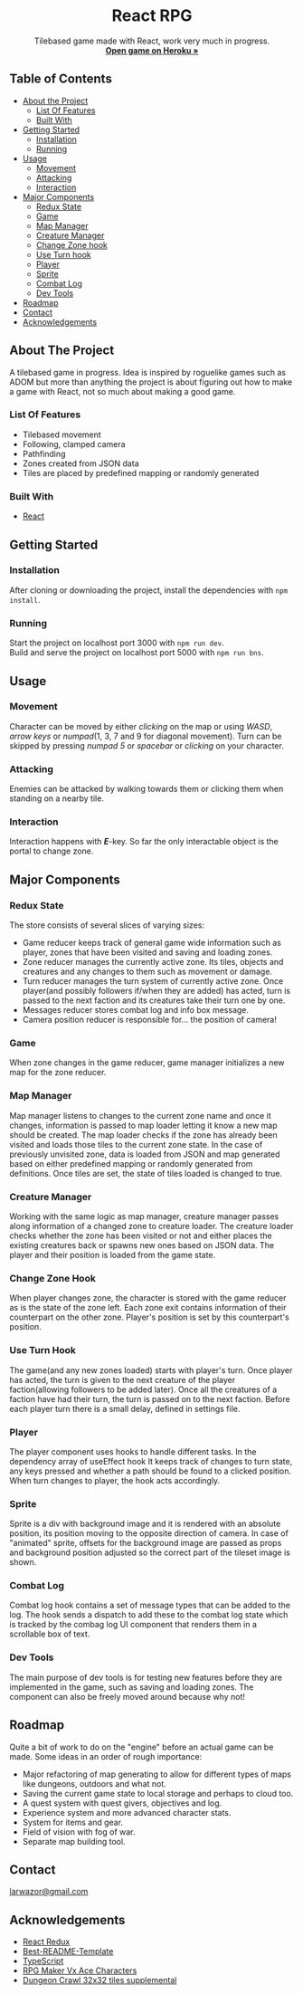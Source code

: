   <h1 align="center">React RPG</h1>
  <p align="center">
    Tilebased game made with React, work very much in progress.
    <br />
    <a href="https://react-peli.herokuapp.com/" target="_blank"><strong>Open game on Heroku »</strong></a>
  </p>
  
## Table of Contents

* [About the Project](#about-the-project)
  * [List Of Features](#list-of-features)
  * [Built With](#built-with)
* [Getting Started](#getting-started)
  * [Installation](#installation)
  * [Running](#running)
* [Usage](#usage)
  * [Movement](#movement)
  * [Attacking](#attacking)
  * [Interaction](#interaction)
* [Major Components](#major-components)
  * [Redux State](#redux-state)
  * [Game](#game)
  * [Map Manager](#map-manager)
  * [Creature Manager](#creature-manager)
  * [Change Zone hook](#change-zone-hook)
  * [Use Turn hook](#use-turn-hook)
  * [Player](#player)
  * [Sprite](#sprite)
  * [Combat Log](#combat-log)
  * [Dev Tools](#dev-tools)
* [Roadmap](#roadmap)
* [Contact](#contact)
* [Acknowledgements](#acknowledgements)

## About The Project

A tilebased game in progress. Idea is inspired by roguelike games such as ADOM but more than anything the project is about figuring out how to make a game with React, not so much about making a good game.

### List Of Features

* Tilebased movement
* Following, clamped camera
* Pathfinding
* Zones created from JSON data
* Tiles are placed by predefined mapping or randomly generated

### Built With

* [React](https://reactjs.org)

## Getting Started

### Installation

After cloning or downloading the project, install the dependencies with `npm install`.

### Running

Start the project on localhost port 3000 with `npm run dev`.  
Build and serve the project on localhost port 5000 with `npm run bns`.

## Usage

### Movement

Character can be moved by either _clicking_ on the map or using _WASD_, _arrow keys_ or _numpad_(1, 3, 7 and 9 for diagonal movement).
Turn can be skipped by pressing _numpad 5_ or _spacebar_ or _clicking_ on your character.

### Attacking

Enemies can be attacked by walking towards them or clicking them when standing on a nearby tile.

### Interaction

Interaction happens with **_E_**-key. So far the only interactable object is the portal to change zone.

## Major Components

### Redux State

The store consists of several slices of varying sizes:
* Game reducer keeps track of general game wide information such as player, zones that have been visited and saving and loading zones.
* Zone reducer manages the currently active zone. Its tiles, objects and creatures and any changes to them such as movement or damage.
* Turn reducer manages the turn system of currently active zone. Once player(and possibly followers if/when they are added) has acted, turn is passed to the next       faction and its creatures take their turn one by one.
* Messages reducer stores combat log and info box message.
* Camera position reducer is responsible for... the position of camera!

### Game

When zone changes in the game reducer, game manager initializes a new map for the zone reducer.

### Map Manager

Map manager listens to changes to the current zone name and once it changes, information is passed to map loader letting it know a new map should be created. The map loader checks if the zone has already been visited and loads those tiles to the current zone state. In the case of previously unvisited zone, data is loaded from JSON and map generated based on either predefined mapping or randomly generated from definitions. Once tiles are set, the state of tiles loaded is changed to true.

### Creature Manager

Working with the same logic as map manager, creature manager passes along information of a changed zone to creature loader. The creature loader checks whether the zone has been visited or not and either places the existing creatures back or spawns new ones based on JSON data. The player and their position is loaded from the game state.

### Change Zone Hook

When player changes zone, the character is stored with the game reducer as is the state of the zone left. Each zone exit contains information of their counterpart on the other zone. Player's position is set by this counterpart's position.

### Use Turn Hook

The game(and any new zones loaded) starts with player's turn. Once player has acted, the turn is given to the next creature of the player faction(allowing followers to be added later). Once all the creatures of a faction have had their turn, the turn is passed on to the next faction. Before each player turn there is a small delay, defined in settings file.

### Player

The player component uses hooks to handle different tasks. In the dependency array of useEffect hook It keeps track of changes to turn state, any keys pressed and whether a path should be found to a clicked position. When turn changes to player, the hook acts accordingly.

### Sprite

Sprite is a div with background image and it is rendered with an absolute position, its position moving to the opposite direction of camera. In case of "animated" sprite, offsets for the background image are passed as props and background position adjusted so the correct part of the tileset image is shown.

### Combat Log

Combat log hook contains a set of message types that can be added to the log. The hook sends a dispatch to add these to the combat log state which is tracked by the combag log UI component that renders them in a scrollable box of text.

### Dev Tools

The main purpose of dev tools is for testing new features before they are implemented in the game, such as saving and loading zones. The component can also be freely moved around because why not!

## Roadmap

Quite a bit of work to do on the "engine" before an actual game can be made. Some ideas in an order of rough importance:

* Major refactoring of map generating to allow for different types of maps like dungeons, outdoors and what not.
* Saving the current game state to local storage and perhaps to cloud too.
* A quest system with quest givers, objectives and log.
* Experience system and more advanced character stats.
* System for items and gear.
* Field of vision with fog of war.
* Separate map building tool.

## Contact

larwazor@gmail.com

## Acknowledgements
* [React Redux](https://react-redux.js.org/)
* [Best-README-Template](https://github.com/othneildrew/Best-README-Template)
* [TypeScript](https://www.typescriptlang.org/)
* [RPG Maker Vx Ace Characters](https://lanto.itch.io/free-characters)
* [Dungeon Crawl 32x32 tiles supplemental](https://opengameart.org/content/dungeon-crawl-32x32-tiles-supplemental)
